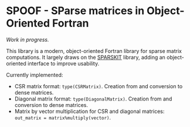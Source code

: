 # SPOOF - SParse matrices in Object-Oriented Fortran

*Work in progress.*

This library is a modern, object-oriented Fortran library for sparse matrix computations. It largely draws on the [SPARSKIT](https://www-users.cse.umn.edu/~saad/software/SPARSKIT/) library, adding an object-oriented interface to improve usability.

Currently implemented:
- CSR matrix format: `type(CSRMatrix)`. Creation from and conversion to dense matrices.
- Diagonal matrix format: `type(DiagonalMatrix)`. Creation from and conversion to dense matrices.
- Matrix by vector multiplication for CSR and diagonal matrices: `out_matrix = matrix%multiply(vector)`.
